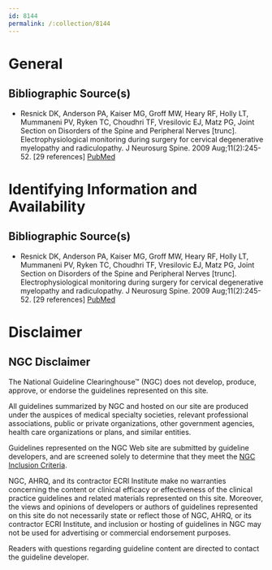 ```yaml
---
id: 8144
permalink: /:collection/8144
---
```


# General

## Bibliographic Source(s)

- Resnick DK, Anderson PA, Kaiser MG, Groff MW, Heary RF, Holly LT, Mummaneni PV, Ryken TC, Choudhri TF, Vresilovic EJ, Matz PG, Joint Section on Disorders of the Spine and Peripheral Nerves [trunc]. Electrophysiological monitoring during surgery for cervical degenerative myelopathy and radiculopathy. J Neurosurg Spine. 2009 Aug;11(2):245-52. [29 references] [ PubMed ](http://www.ncbi.nlm.nih.gov/entrez/query.fcgi?cmd=Retrieve&db=pubmed&dopt=Abstract&list_uids=19769504)

# Identifying Information and Availability

## Bibliographic Source(s)

- Resnick DK, Anderson PA, Kaiser MG, Groff MW, Heary RF, Holly LT, Mummaneni PV, Ryken TC, Choudhri TF, Vresilovic EJ, Matz PG, Joint Section on Disorders of the Spine and Peripheral Nerves [trunc]. Electrophysiological monitoring during surgery for cervical degenerative myelopathy and radiculopathy. J Neurosurg Spine. 2009 Aug;11(2):245-52. [29 references] [ PubMed ](http://www.ncbi.nlm.nih.gov/entrez/query.fcgi?cmd=Retrieve&db=pubmed&dopt=Abstract&list_uids=19769504)

# Disclaimer

## NGC Disclaimer

The National Guideline Clearinghouse™ (NGC) does not develop, produce, approve, or endorse the guidelines represented on this site.

All guidelines summarized by NGC and hosted on our site are produced under the auspices of medical specialty societies, relevant professional associations, public or private organizations, other government agencies, health care organizations or plans, and similar entities.

Guidelines represented on the NGC Web site are submitted by guideline developers, and are screened solely to determine that they meet the [NGC Inclusion Criteria](/help-and-about/summaries/inclusion-criteria).

NGC, AHRQ, and its contractor ECRI Institute make no warranties concerning the content or clinical efficacy or effectiveness of the clinical practice guidelines and related materials represented on this site. Moreover, the views and opinions of developers or authors of guidelines represented on this site do not necessarily state or reflect those of NGC, AHRQ, or its contractor ECRI Institute, and inclusion or hosting of guidelines in NGC may not be used for advertising or commercial endorsement purposes.

Readers with questions regarding guideline content are directed to contact the guideline developer.

